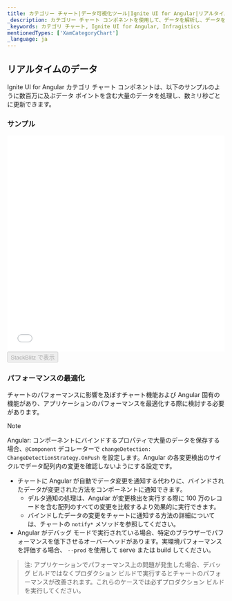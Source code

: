 ```yaml
---
title: カテゴリー チャート|データ可視化ツール|Ignite UI for Angular|リアルタイムのデータ|インフラジスティックス
_description: カテゴリー チャート コンポネントを使用して、データを解析し、データを表すための最適なチャート タイプを自動的に選択します。視覚化のチャート タイプについて説明します。
_keywords: カテゴリ チャート, Ignite UI for Angular, Infragistics
mentionedTypes: ['XamCategoryChart']
_language: ja
---
```


## リアルタイムのデータ

Ignite UI for Angular カテゴリ チャート コンポネントは、以下のサンプルのように数百万に及ぶデータ ポイントを含む大量のデータを処理し、数ミリ秒ごとに更新できます。

### サンプル

<div class="sample-container loading" style="height: 500px;">
    <iframe id="category-chart-high-frequency-iframe" align="center" src='{environment:dvDemosBaseUrl}/charts/category-chart-high-frequency' height="100%" width="100%" seamless frameBorder="0" onload="onXPlatSampleIframeContentLoaded(this);"></iframe>
</div>
<div>
    <button data-localize="stackblitz" disabled class="stackblitz-btn" data-iframe-id="category-chart-high-frequency-iframe" data-demos-base-url="{environment:dvDemosBaseUrl}">StackBlitz で表示
    </button>
</div>

<div class="divider--half"></div>

### パフォーマンスの最適化

チャートのパフォーマンスに影響を及ぼすチャート機能および Angular 固有の機能があり、アプリケーションのパフォーマンスを最適化する際に検討する必要があります。

> [!NOTE]
> Angular:
> コンポーネントにバインドするプロパティで大量のデータを保存する場合、`@Component` デコレーターで `changeDetection: ChangeDetectionStrategy.OnPush` を設定します。Angular の各変更検出のサイクルでデータ配列内の変更を確認しないようにする設定です。

-   チャートに Angular が自動でデータ変更を通知する代わりに、バインドされたデータが変更された方法をコンポーネントに通知できます。
    -   デルタ通知の処理は、Angular が変更検出を実行する際に 100 万のレコードを含む配列のすべての変更を比較するより効果的に実行できます。
    -   バインドしたデータの変更をチャートに通知する方法の詳細については、チャートの `notify*` メソッドを参照してください。
-   Angular がデバッグ モードで実行されている場合、特定のブラウザーでパフォーマンスを低下させるオーバーヘッドがあります。実環境パフォーマンスを評価する場合、 `--prod` を使用して serve または build してください。

> 注: アプリケーションでパフォーマンス上の問題が発生した場合、デバッグ ビルドではなくプロダクション ビルドで実行するとチャートのパフォーマンスが改善されます。これらのケースでは必ずプロダクション ビルドを実行してください。
